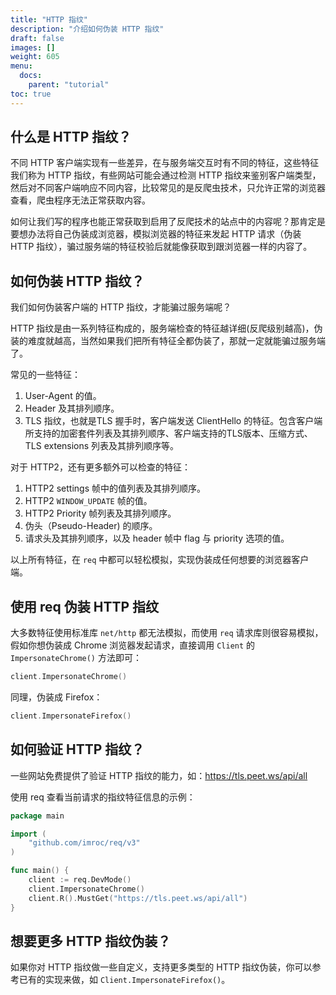 ```yaml
---
title: "HTTP 指纹"
description: "介绍如何伪装 HTTP 指纹"
draft: false
images: []
weight: 605
menu:
  docs:
    parent: "tutorial"
toc: true
---
```


## 什么是 HTTP 指纹？

不同 HTTP 客户端实现有一些差异，在与服务端交互时有不同的特征，这些特征我们称为 HTTP 指纹，有些网站可能会通过检测 HTTP 指纹来鉴别客户端类型，然后对不同客户端响应不同内容，比较常见的是反爬虫技术，只允许正常的浏览器查看，爬虫程序无法正常获取内容。

如何让我们写的程序也能正常获取到启用了反爬技术的站点中的内容呢？那肯定是要想办法将自己伪装成浏览器，模拟浏览器的特征来发起 HTTP 请求（伪装 HTTP 指纹），骗过服务端的特征校验后就能像获取到跟浏览器一样的内容了。

## 如何伪装 HTTP 指纹？

我们如何伪装客户端的 HTTP 指纹，才能骗过服务端呢？

HTTP 指纹是由一系列特征构成的，服务端检查的特征越详细(反爬级别越高)，伪装的难度就越高，当然如果我们把所有特征全都伪装了，那就一定就能骗过服务端了。

常见的一些特征：
1. User-Agent 的值。
2. Header 及其排列顺序。
3. TLS 指纹，也就是TLS 握手时，客户端发送 ClientHello 的特征。包含客户端所支持的加密套件列表及其排列顺序、客户端支持的TLS版本、压缩方式、TLS extensions 列表及其排列顺序等。

对于 HTTP2，还有更多额外可以检查的特征：
1. HTTP2 settings 帧中的值列表及其排列顺序。
2. HTTP2 `WINDOW_UPDATE` 帧的值。
3. HTTP2 Priority 帧列表及其排列顺序。
4. 伪头（Pseudo-Header) 的顺序。
5. 请求头及其排列顺序，以及 header 帧中 flag 与 priority 选项的值。

以上所有特征，在 `req` 中都可以轻松模拟，实现伪装成任何想要的浏览器客户端。

## 使用 req 伪装 HTTP 指纹

大多数特征使用标准库 `net/http` 都无法模拟，而使用 `req` 请求库则很容易模拟，假如你想伪装成 Chrome 浏览器发起请求，直接调用 `Client` 的 `ImpersonateChrome()` 方法即可：

```go
client.ImpersonateChrome()
```

同理，伪装成 Firefox：

```go
client.ImpersonateFirefox()
```

## 如何验证 HTTP 指纹？

一些网站免费提供了验证 HTTP 指纹的能力，如：https://tls.peet.ws/api/all

使用 req 查看当前请求的指纹特征信息的示例：

```go
package main

import (
	"github.com/imroc/req/v3"
)

func main() {
	client := req.DevMode()
	client.ImpersonateChrome()
	client.R().MustGet("https://tls.peet.ws/api/all")
}
```

## 想要更多 HTTP 指纹伪装？

如果你对 HTTP 指纹做一些自定义，支持更多类型的 HTTP 指纹伪装，你可以参考已有的实现来做，如 `Client.ImpersonateFirefox()`。
